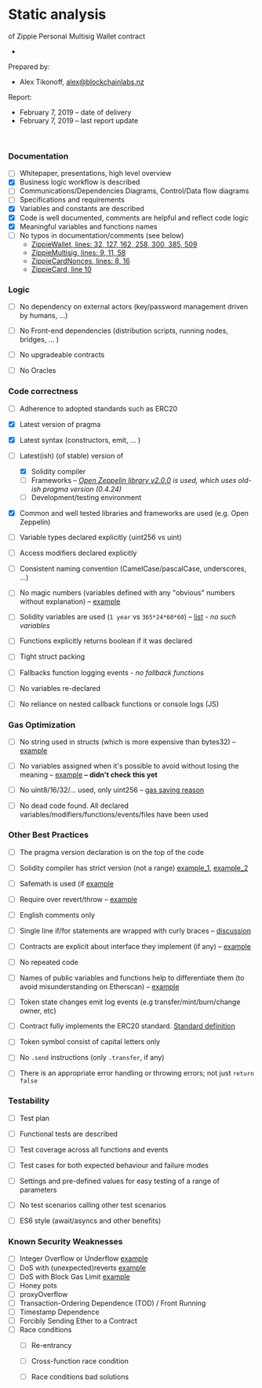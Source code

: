 # Static analysis

of Zippie Personal Multisig Wallet contract

-

Prepared by: 

- Alex Tikonoff, [alex@blockchainlabs.nz](alex@blockchainlabs.nz)

Report: 

- February 7, 2019 – date of delivery 
- February 7, 2019 – last report update

<br>

### Documentation

 - [ ] Whitepaper, presentations, high level overview
 - [x] Business logic workflow is described
 - [ ] Communications/Dependencies Diagrams, Control/Data flow diagrams
 - [ ] Specifications and requirements
 - [X] Variables and constants are described
 - [x] Code is well documented, comments are helpful and reflect code logic
 - [x] Meaningful variables and functions names
 - [ ] No typos in documentation/comments (see below)
 	- [ZippieWallet, lines: 32, 127, 162, 258, 300, 385, 509](https://github.com/BlockchainLabsNZ/zippie-multisig-2/blob/master/contracts/Zippie/ZippieWallet.sol)
 	- [ZippieMultisig, lines: 9, 11, 58](https://github.com/BlockchainLabsNZ/zippie-multisig-2/blob/master/contracts/Zippie/ZippieMultisig.sol)
 	- [ZippieCardNonces, lines: 8, 16](https://github.com/BlockchainLabsNZ/zippie-multisig-2/blob/master/contracts/Zippie/ZippieCardNonces.sol)
 	- [ZippieCard, line 10](https://github.com/BlockchainLabsNZ/zippie-multisig-2/blob/master/contracts/Zippie/ZippieCard.sol)

### Logic

 - [ ] No dependency on external actors (key/password management driven by humans, ...)
 - [ ] No Front-end dependencies (distribution scripts, running nodes, bridges, ... )
 - [ ] No upgradeable contracts
 - [ ] No Oracles

 

### Code correctness

 - [ ] Adherence to adopted standards such as ERC20
 - [x] Latest version of pragma
 - [x] Latest syntax (constructors, emit, ... )
 - [ ] Latest(ish) (of stable) version of 
	 - [x] Solidity compiler
	 - [ ] Frameworks – *[Open Zeppelin library v2.0.0](https://github.com/OpenZeppelin/openzeppelin-solidity/blob/v2.0.0) is used, which uses old-ish pragma version (0.4.24)*
	 - [ ] Development/testing environment
 - [x] Common and well tested libraries and frameworks are used (e.g. Open Zeppelin)  
 - [ ] Variable types declared explicitly (uint256 vs uint)
 - [ ] Access modifiers declared explicitly
 - [ ] Consistent naming convention (CamelCase/pascalCase, underscores, ...) 
 - [ ] No magic numbers (variables defined with any "obvious" numbers without explanation) – [example](https://github.com/BlockchainLabsNZ/bluzelle-contracts/issues/3)
 - [ ] Solidity variables are used (`1 year` vs `365*24*60*60`) – [list](https://solidity.readthedocs.io/en/v0.4.24/units-and-global-variables.html) - *no such variables*
 - [ ] Functions explicitly returns boolean if it was declared
 - [ ] Tight struct packing
 - [ ] Fallbacks function logging events - *no fallback functions*
 - [ ] No variables re-declared
 - [ ] No reliance on nested callback functions or console logs (JS)




### Gas Optimization

 - [ ] No string used in structs (which is more expensive than bytes32) – [example](https://github.com/BlockchainLabsNZ/mothership-sen/issues/3)
 - [ ] No variables assigned when it's possible to avoid without losing the meaning – [example](https://github.com/BlockchainLabsNZ/wings-private-contracts/issues/2) **– didn't check this yet**
 - [ ] No uint8/16/32/... used, only uint256 – [gas saving reason](https://ethereum.stackexchange.com/questions/3067/why-does-uint8-cost-more-gas-than-uint256)
 - [ ] No dead code found. All declared variables/modifiers/functions/events/files have been used



### Other Best Practices

 - [ ] The pragma version declaration is on the top of the code
 - [ ] Solidity compiler has strict version (not a range) [example_1](https://github.com/BlockchainLabsNZ/wings-private-contracts/issues/10), [example_2](https://github.com/BlockchainLabsNZ/leverj-contracts/issues/5)
 - [ ] Safemath is used (if  [example](https://github.com/BlockchainLabsNZ/leverj-contracts/issues/4)
 - [ ] Require over revert/throw – [example](https://github.com/BlockchainLabsNZ/wings-private-contracts/issues/13)
 - [ ] English comments only
 - [ ] Single line if/for statements are wrapped with curly braces – [discussion](https://stackoverflow.com/questions/2125066/is-it-bad-practice-to-use-an-if-statement-without-brackets)
 - [ ] Contracts are explicit about interface they implement (if any) – [example](https://github.com/BlockchainLabsNZ/poa-popa/issues/2)
 - [ ] No repeated code
 - [ ] Names of public variables and functions help to differentiate them (to avoid misunderstanding on Etherscan) – [example](https://github.com/BlockchainLabsNZ/LINA-TokenERC20/issues/2)
 - [ ] Token state changes emit log events (e.g transfer/mint/burn/change owner, etc)
 - [ ] Contract fully implements the ERC20 standard. [Standard definition](https://theethereum.wiki/w/index.php/ERC20_Token_Standard)
 - [ ] Token symbol consist of capital letters only
 - [ ] No `.send` instructions (only `.transfer`, if any)
 - [ ] There is an appropriate error handling or throwing errors; not just `return false`



### Testability

 - [ ] Test plan 
 - [ ] Functional tests are described
 - [ ] Test coverage across all functions and events
 - [ ] Test cases for both expected behaviour and failure modes
 - [ ] Settings and pre-defined values for easy testing of a range of parameters 
 - [ ] No test scenarios calling other test scenarios 
 - [ ] ES6 style (await/asyncs and other benefits)

  
### Known Security Weaknesses

 - [ ] Integer Overflow or Underflow [example](https://ethereumdev.io/safemath-protect-overflows/)
 - [ ] DoS with (unexpected)reverts [example](https://consensys.github.io/smart-contract-best-practices/known_attacks/#dos-with-unexpected-revert)
 - [ ] DoS with Block Gas Limit [example](https://consensys.github.io/smart-contract-best-practices/known_attacks/#dos-with-block-gas-limit)
 - [ ] Honey pots
 - [ ] proxyOverflow
 - [ ] Transaction-Ordering Dependence (TOD) / Front Running
 - [ ] Timestamp Dependence
 - [ ] Forcibly Sending Ether to a Contract
 - [ ] Race conditions 
	- [ ] Re-entrancy
	- [ ] Cross-function race condition 
	- [ ] Race conditions bad solutions 

